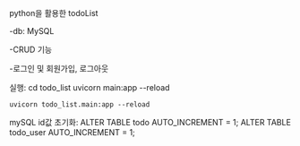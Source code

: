 python을 활용한 todoList

-db: MySQL

-CRUD 기능

-로그인 및 회원가입, 로그아웃

실행:
    cd todo_list
    uvicorn main:app --reload

    uvicorn todo_list.main:app --reload

mySQL id값 초기화:
    ALTER TABLE todo AUTO_INCREMENT = 1;
    ALTER TABLE todo_user AUTO_INCREMENT = 1;